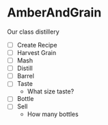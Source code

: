 # AmberAndGrain
Our class distillery

- [ ] Create Recipe
- [ ] Harvest Grain
- [ ] Mash
- [ ] Distill
- [ ] Barrel
- [ ] Taste 
    - What size taste?
- [ ] Bottle
- [ ] Sell
    - How many bottles
